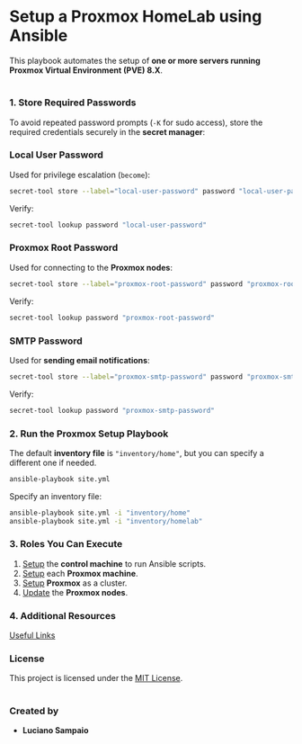 # Setup a Proxmox HomeLab using Ansible

This playbook automates the setup of **one or more servers running Proxmox Virtual Environment (PVE) 8.X**.

#
### 1. Store Required Passwords

To avoid repeated password prompts (`-K` for sudo access), store the required credentials securely in the **secret manager**:

### **Local User Password**
Used for privilege escalation (`become`):
```bash
secret-tool store --label="local-user-password" password "local-user-password"
```

Verify:
```bash
secret-tool lookup password "local-user-password"
```

### **Proxmox Root Password**
Used for connecting to the **Proxmox nodes**:
```bash
secret-tool store --label="proxmox-root-password" password "proxmox-root-password"
```

Verify:
```bash
secret-tool lookup password "proxmox-root-password"
```

### **SMTP Password**
Used for **sending email notifications**:
```bash
secret-tool store --label="proxmox-smtp-password" password "proxmox-smtp-password"
```

Verify:
```bash
secret-tool lookup password "proxmox-smtp-password"
```

### 2. Run the Proxmox Setup Playbook

The default **inventory file** is `"inventory/home"`, but you can specify a different one if needed.

```bash
ansible-playbook site.yml
```

Specify an inventory file:

```bash
ansible-playbook site.yml -i "inventory/home"
ansible-playbook site.yml -i "inventory/homelab"
```

### 3. Roles You Can Execute

1. [Setup](roles/control_machine/README.md) the **control machine** to run Ansible scripts.
2. [Setup](roles/host_machines/README.md) each **Proxmox machine**.
3. [Setup](roles/proxmox/README.md) **Proxmox** as a cluster.
4. [Update](roles/update/README.md) the **Proxmox nodes**.

### 4. Additional Resources

[Useful Links](links.md "Links")

### License

This project is licensed under the [MIT License](LICENSE).

#
### Created by

- **Luciano Sampaio**
